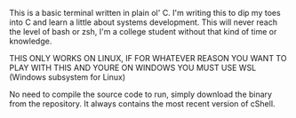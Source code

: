 This is a basic terminal written in plain ol' C. I'm writing this to dip my toes into C and learn a little about systems development.
This will never reach the level of bash or zsh, I'm a college student without that kind of time or knowledge.

THIS ONLY WORKS ON LINUX, IF FOR WHATEVER REASON YOU WANT TO PLAY WITH THIS AND YOURE ON WINDOWS YOU MUST USE WSL (Windows subsystem for Linux)

No need to compile the source code to run, simply download the binary from the repository. It always contains the most recent version of cShell.
